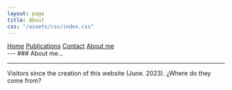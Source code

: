```yaml
---
layout: page
title: About
css: "/assets/css/index.css"
---
```

<div class="list-filters">
  <a href="/" class="list-filter ">Home</a>
  <a href="/publications" class="list-filter">Publications</a>
  <a href="/contact" class="list-filter ">Contact</a>
  <a href="/about" class="list-filter  filter-selected">About me</a>
</div>
---
### About me...


<hr>

Visitors since the creation of this website (June. 2023). ¿Where do they come from?

<script type="text/javascript" src="//rf.revolvermaps.com/0/0/8.js?i=59we0o6x8lx&amp;m=0&amp;c=ff0000&amp;cr1=ffffff&amp;f=arial&amp;l=33" async="async"></script>

